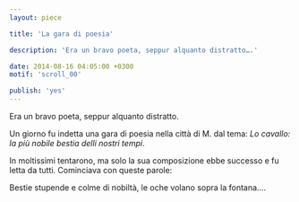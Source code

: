 ```yaml
---
layout: piece

title: 'La gara di poesia'

description: 'Era un bravo poeta, seppur alquanto distratto….'

date: 2014-08-16 04:05:00 +0300
motif: 'scroll_00'

publish: 'yes'
---
```


Era un bravo poeta, seppur alquanto distratto.

Un giorno fu indetta una gara di poesia nella città di M. dal tema: *Lo cavallo: la più nobile bestia delli nostri tempi*.

In moltissimi tentarono, ma solo la sua composizione ebbe successo e fu letta da tutti. Cominciava con queste parole:

<div class="indent" markdown="1">
Bestie stupende e colme di nobiltà,  
le oche volano sopra la fontana….
</div>
